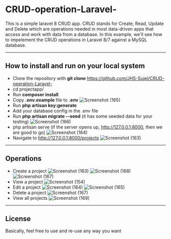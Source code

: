 # CRUD-operation-Laravel-

This is a simple laravel 8 CRUD app.
CRUD stands for Create, Read, Update and Delete which are operations needed in most data-driven apps that access and work with data from a database. 
In this example, we'll see how to impelement the CRUD operations in Laravel 8/7 against a MySQL database.


---



## How to install and run on your local system

- Clone the repository with __git clone__ https://github.com/JHS-Sujel/CRUD-operation-Laravel-
- cd projectapp/
- Run __composer install__
- Copy __.env.example__ file to __.env__
![Screenshot (165)](https://user-images.githubusercontent.com/73945266/104888746-5bcc9500-5997-11eb-8519-77ca5e5f7cb2.png)
- Run __php artisan key:generate__
- Add your database config in the .env file
- Run __php artisan migrate --seed__ (it has some seeded data for your testing)
![Screenshot (166)](https://user-images.githubusercontent.com/73945266/104888884-933b4180-5997-11eb-849d-308ad4d23de2.png)
- php artisan serve (if the server opens up, http://127.0.0.1:8000,  then we are good to go)
![Screenshot (164)](https://user-images.githubusercontent.com/73945266/104888559-19a35380-5997-11eb-813b-a60512b9ccf5.png)
- Navigate to http://127.0.0.1:8000/projects
![Screenshot (163)](https://user-images.githubusercontent.com/73945266/104888312-c3ceab80-5996-11eb-9de7-4a81efe21dce.png)



---


## Operations
- Create a project
![Screenshot (163)](https://user-images.githubusercontent.com/73945266/104889413-663b5e80-5998-11eb-918f-889dde0c6d19.png)
![Screenshot (168)](https://user-images.githubusercontent.com/73945266/104889693-c6320500-5998-11eb-8148-cd9ba5df42dc.png)
![Screenshot (167)](https://user-images.githubusercontent.com/73945266/104889821-eb267800-5998-11eb-9ee9-ad53dddf7e2e.png)
- View a project
![Screenshot (154)](https://user-images.githubusercontent.com/73945266/104890388-b36c0000-5999-11eb-8df8-45e9449ea245.png)
- Edit a project
![Screenshot (164)](https://user-images.githubusercontent.com/73945266/104890141-57a17700-5999-11eb-8a37-5a4df7b997f2.png)
![Screenshot (165)](https://user-images.githubusercontent.com/73945266/104890224-7a339000-5999-11eb-949d-e197f72b5bd6.png)
- Delete a project
![Screenshot (167)](https://user-images.githubusercontent.com/73945266/104889015-c1208600-5997-11eb-85b2-c9582b2bed60.png)
- View all projects
![Screenshot (169)](https://user-images.githubusercontent.com/73945266/104890649-0e055c00-599a-11eb-8a4c-9c213d6413bf.png)


---


## License

Basically, feel free to use and re-use any way you want


